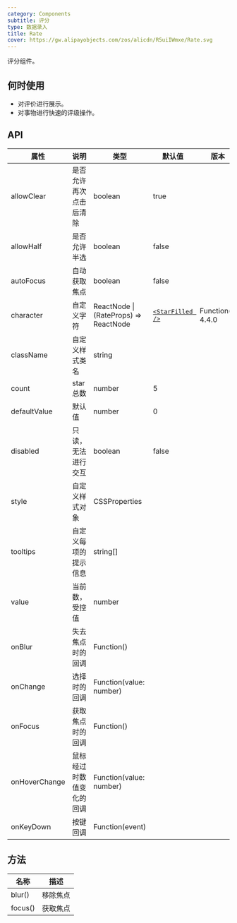```yaml
---
category: Components
subtitle: 评分
type: 数据录入
title: Rate
cover: https://gw.alipayobjects.com/zos/alicdn/R5uiIWmxe/Rate.svg
---
```


评分组件。

## 何时使用

- 对评价进行展示。
- 对事物进行快速的评级操作。

## API

| 属性 | 说明 | 类型 | 默认值 | 版本 |
| --- | --- | --- | --- | --- |
| allowClear | 是否允许再次点击后清除 | boolean | true |  |
| allowHalf | 是否允许半选 | boolean | false |  |
| autoFocus | 自动获取焦点 | boolean | false |  |
| character | 自定义字符 | ReactNode \| (RateProps) => ReactNode | [`<StarFilled />`](/components/icon/) | Function(): 4.4.0 |
| className | 自定义样式类名 | string |  |  |
| count | star 总数 | number | 5 |  |
| defaultValue | 默认值 | number | 0 |  |
| disabled | 只读，无法进行交互 | boolean | false |  |
| style | 自定义样式对象 | CSSProperties |  |  |
| tooltips | 自定义每项的提示信息 | string\[] |  |  |
| value | 当前数，受控值 | number |  |  |
| onBlur | 失去焦点时的回调 | Function() |  |  |
| onChange | 选择时的回调 | Function(value: number) |  |  |
| onFocus | 获取焦点时的回调 | Function() |  |  |
| onHoverChange | 鼠标经过时数值变化的回调 | Function(value: number) |  |  |
| onKeyDown | 按键回调 | Function(event) |  |  |

## 方法

| 名称    | 描述     |
| ------- | -------- |
| blur()  | 移除焦点 |
| focus() | 获取焦点 |
